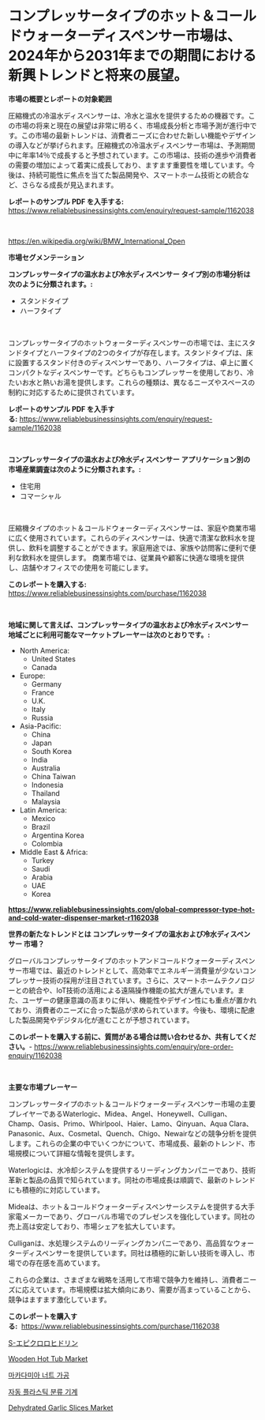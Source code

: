 <p><h1>コンプレッサータイプのホット＆コールドウォーターディスペンサー市場は、2024年から2031年までの期間における新興トレンドと将来の展望。</h1></p><p><strong>市場の概要とレポートの対象範囲</strong></p>
<p><p>圧縮機式の冷温水ディスペンサーは、冷水と温水を提供するための機器です。この市場の将来と現在の展望は非常に明るく、市場成長分析と市場予測が進行中です。この市場の最新トレンドは、消費者ニーズに合わせた新しい機能やデザインの導入などが挙げられます。圧縮機式の冷温水ディスペンサー市場は、予測期間中に年率14％で成長すると予想されています。この市場は、技術の進歩や消費者の需要の増加によって着実に成長しており、ますます重要性を増しています。今後は、持続可能性に焦点を当てた製品開発や、スマートホーム技術との統合など、さらなる成長が見込まれます。</p></p>
<p><strong>レポートのサンプル PDF を入手する:</strong> <a href="https://www.reliablebusinessinsights.com/enquiry/request-sample/1162038">https://www.reliablebusinessinsights.com/enquiry/request-sample/1162038</a></p>
<p>&nbsp;</p>
<p><a href="https://en.wikipedia.org/wiki/BMW_International_Open">https://en.wikipedia.org/wiki/BMW_International_Open</a></p>
<p><strong>市場セグメンテーション</strong></p>
<p><strong>コンプレッサータイプの温水および冷水ディスペンサー タイプ別の市場分析は次のように分類されます。:</strong></p>
<p><ul><li>スタンドタイプ</li><li>ハーフタイプ</li></ul></p>
<p>&nbsp;</p>
<p><p>コンプレッサータイプのホットウォーターディスペンサーの市場では、主にスタンドタイプとハーフタイプの2つのタイプが存在します。スタンドタイプは、床に設置するスタンド付きのディスペンサーであり、ハーフタイプは、卓上に置くコンパクトなディスペンサーです。どちらもコンプレッサーを使用しており、冷たいお水と熱いお湯を提供します。これらの種類は、異なるニーズやスペースの制約に対応するために提供されています。</p></p>
<p><strong>レポートのサンプル PDF を入手する:</strong>&nbsp;<a href="https://www.reliablebusinessinsights.com/enquiry/request-sample/1162038">https://www.reliablebusinessinsights.com/enquiry/request-sample/1162038</a></p>
<p>&nbsp;</p>
<p><strong> コンプレッサータイプの温水および冷水ディスペンサー アプリケーション別の市場産業調査は次のように分類されます。:</strong></p>
<p><ul><li>住宅用</li><li>コマーシャル</li></ul></p>
<p>&nbsp;</p>
<p><p>圧縮機タイプのホット＆コールドウォーターディスペンサーは、家庭や商業市場に広く使用されています。これらのディスペンサーは、快適で清潔な飲料水を提供し、飲料を調整することができます。家庭用途では、家族や訪問客に便利で便利な飲料水を提供します。 商業市場では、従業員や顧客に快適な環境を提供し、店舗やオフィスでの使用を可能にします。</p></p>
<p><strong>このレポートを購入する:</strong>&nbsp; <a href="https://www.reliablebusinessinsights.com/purchase/1162038">https://www.reliablebusinessinsights.com/purchase/1162038</a></p>
<p>&nbsp;</p>
<p><strong>地域に関して言えば、コンプレッサータイプの温水および冷水ディスペンサー 地域ごとに利用可能なマーケットプレーヤーは次のとおりです。:</strong></p>
<p><ul>
    <li>
        North America:
        <ul>
            <li>United States</li>
            <li>Canada</li>
        </ul>
    </li>
    <li>
        Europe:
        <ul>
            <li>Germany</li>
            <li>France</li>
            <li>U.K.</li>
            <li>Italy</li>
            <li>Russia</li>
        </ul>
    </li>
    <li>
        Asia-Pacific:
        <ul>
            <li>China</li>
            <li>Japan</li>
            <li>South Korea</li>
            <li>India</li>
            <li>Australia</li>
            <li>China Taiwan</li>
            <li>Indonesia</li>
            <li>Thailand</li>
            <li>Malaysia</li>
        </ul>
    </li>
    <li>
        Latin America:
        <ul>
            <li>Mexico</li>
            <li>Brazil</li>
            <li>Argentina Korea</li>
            <li>Colombia</li>
        </ul>
    </li>
    <li>
        Middle East & Africa:
        <ul>
            <li>Turkey</li>
            <li>Saudi</li>
            <li>Arabia</li>
            <li>UAE</li>
            <li>Korea</li>
        </ul>
    </li>
    </ul></p>
<p><strong><a href="https://www.reliablebusinessinsights.com/global-compressor-type-hot-and-cold-water-dispenser-market-r1162038">https://www.reliablebusinessinsights.com/global-compressor-type-hot-and-cold-water-dispenser-market-r1162038</a></strong>&nbsp;</p>
<p><strong>世界の新たなトレンドとは コンプレッサータイプの温水および冷水ディスペンサー 市場？</strong></p>
<p><p>グローバルコンプレッサータイプのホットアンドコールドウォーターディスペンサー市場では、最近のトレンドとして、高効率でエネルギー消費量が少ないコンプレッサー技術の採用が注目されています。さらに、スマートホームテクノロジーとの統合や、IoT技術の活用による遠隔操作機能の拡大が進んでいます。また、ユーザーの健康意識の高まりに伴い、機能性やデザイン性にも重点が置かれており、消費者のニーズに合った製品が求められています。今後も、環境に配慮した製品開発やデジタル化が進むことが予想されています。</p></p>
<p><strong>このレポートを購入する前に、質問がある場合は問い合わせるか、共有してください。</strong>- <a href="https://www.reliablebusinessinsights.com/enquiry/pre-order-enquiry/1162038">https://www.reliablebusinessinsights.com/enquiry/pre-order-enquiry/1162038</a></p>
<p>&nbsp;</p>
<p><strong>主要な市場プレーヤー</strong></p>
<p><p>コンプレッサータイプのホット＆コールドウォーターディスペンサー市場の主要プレイヤーであるWaterlogic、Midea、Angel、Honeywell、Culligan、Champ、Oasis、Primo、Whirlpool、Haier、Lamo、Qinyuan、Aqua Clara、Panasonic、Aux、Cosmetal、Quench、Chigo、Newairなどの競争分析を提供します。これらの企業の中でいくつかについて、市場成長、最新のトレンド、市場規模について詳細な情報を提供します。</p><p>Waterlogicは、水冷却システムを提供するリーディングカンパニーであり、技術革新と製品の品質で知られています。同社の市場成長は順調で、最新のトレンドにも積極的に対応しています。</p><p>Mideaは、ホット＆コールドウォーターディスペンサーシステムを提供する大手家電メーカーであり、グローバル市場でのプレゼンスを強化しています。同社の売上高は安定しており、市場シェアを拡大しています。</p><p>Culliganは、水処理システムのリーディングカンパニーであり、高品質なウォーターディスペンサーを提供しています。同社は積極的に新しい技術を導入し、市場での存在感を高めています。</p><p>これらの企業は、さまざまな戦略を活用して市場で競争力を維持し、消費者ニーズに応えています。市場規模は拡大傾向にあり、需要が高まっていることから、競争はますます激化しています。</p></p>
<p><strong>このレポートを購入する:</strong>&nbsp;&nbsp;<a href="https://www.reliablebusinessinsights.com/purchase/1162038">https://www.reliablebusinessinsights.com/purchase/1162038</a></p>
<p><p><a href="https://github.com/roulaayoub-saad/Market-Research-Report-List-1/blob/main/6902303145588.md">S-エピクロロヒドリン</a></p><p><a href="https://github.com/derrinmiltonellis35gcl/Market-Research-Report-List-3/blob/main/wooden-hot-tub-market.md">Wooden Hot Tub Market</a></p><p><a href="https://github.com/mithunmistry2258/Market-Research-Report-List-1/blob/main/1661846154123.md">마카다미아 너트 가공</a></p><p><a href="https://github.com/DavidRobb19/Market-Research-Report-List-1/blob/main/2077706154122.md">자동 플라스틱 분류 기계</a></p><p><a href="https://github.com/Sherrillcrooksxa8i18ucf2m/Market-Research-Report-List-3/blob/main/dehydrated-garlic-slices-market.md">Dehydrated Garlic Slices Market</a></p></p>